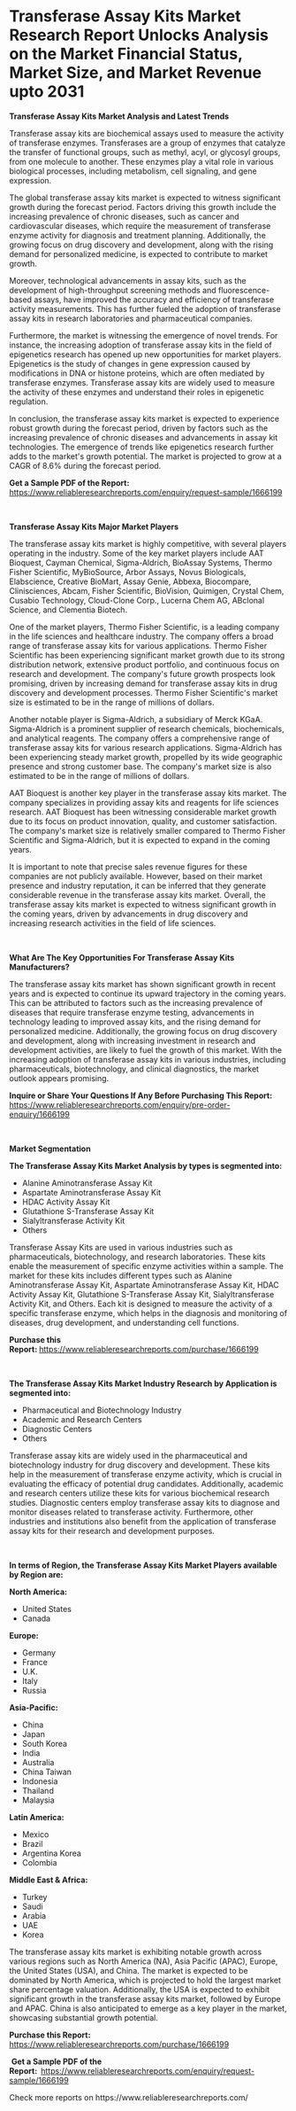 <p><h1>Transferase Assay Kits Market Research Report Unlocks Analysis on the Market Financial Status, Market Size, and Market Revenue upto 2031</h1></p><p><strong>Transferase Assay Kits Market Analysis and Latest Trends</strong></p>
<p><p>Transferase assay kits are biochemical assays used to measure the activity of transferase enzymes. Transferases are a group of enzymes that catalyze the transfer of functional groups, such as methyl, acyl, or glycosyl groups, from one molecule to another. These enzymes play a vital role in various biological processes, including metabolism, cell signaling, and gene expression.</p><p>The global transferase assay kits market is expected to witness significant growth during the forecast period. Factors driving this growth include the increasing prevalence of chronic diseases, such as cancer and cardiovascular diseases, which require the measurement of transferase enzyme activity for diagnosis and treatment planning. Additionally, the growing focus on drug discovery and development, along with the rising demand for personalized medicine, is expected to contribute to market growth.</p><p>Moreover, technological advancements in assay kits, such as the development of high-throughput screening methods and fluorescence-based assays, have improved the accuracy and efficiency of transferase activity measurements. This has further fueled the adoption of transferase assay kits in research laboratories and pharmaceutical companies.</p><p>Furthermore, the market is witnessing the emergence of novel trends. For instance, the increasing adoption of transferase assay kits in the field of epigenetics research has opened up new opportunities for market players. Epigenetics is the study of changes in gene expression caused by modifications in DNA or histone proteins, which are often mediated by transferase enzymes. Transferase assay kits are widely used to measure the activity of these enzymes and understand their roles in epigenetic regulation.</p><p>In conclusion, the transferase assay kits market is expected to experience robust growth during the forecast period, driven by factors such as the increasing prevalence of chronic diseases and advancements in assay kit technologies. The emergence of trends like epigenetics research further adds to the market's growth potential. The market is projected to grow at a CAGR of 8.6% during the forecast period.</p></p>
<p><strong>Get a Sample PDF of the Report:&nbsp;</strong> <a href="https://www.reliableresearchreports.com/enquiry/request-sample/1666199">https://www.reliableresearchreports.com/enquiry/request-sample/1666199</a></p>
<p>&nbsp;</p>
<p><strong>Transferase Assay Kits Major Market Players</strong></p>
<p><p>The transferase assay kits market is highly competitive, with several players operating in the industry. Some of the key market players include AAT Bioquest, Cayman Chemical, Sigma-Aldrich, BioAssay Systems, Thermo Fisher Scientific, MyBioSource, Arbor Assays, Novus Biologicals, Elabscience, Creative BioMart, Assay Genie, Abbexa, Biocompare, Clinisciences, Abcam, Fisher Scientific, BioVision, Quimigen, Crystal Chem, Cusabio Technology, Cloud-Clone Corp., Lucerna Chem AG, ABclonal Science, and Clementia Biotech.</p><p>One of the market players, Thermo Fisher Scientific, is a leading company in the life sciences and healthcare industry. The company offers a broad range of transferase assay kits for various applications. Thermo Fisher Scientific has been experiencing significant market growth due to its strong distribution network, extensive product portfolio, and continuous focus on research and development. The company's future growth prospects look promising, driven by increasing demand for transferase assay kits in drug discovery and development processes. Thermo Fisher Scientific's market size is estimated to be in the range of millions of dollars.</p><p>Another notable player is Sigma-Aldrich, a subsidiary of Merck KGaA. Sigma-Aldrich is a prominent supplier of research chemicals, biochemicals, and analytical reagents. The company offers a comprehensive range of transferase assay kits for various research applications. Sigma-Aldrich has been experiencing steady market growth, propelled by its wide geographic presence and strong customer base. The company's market size is also estimated to be in the range of millions of dollars.</p><p>AAT Bioquest is another key player in the transferase assay kits market. The company specializes in providing assay kits and reagents for life sciences research. AAT Bioquest has been witnessing considerable market growth due to its focus on product innovation, quality, and customer satisfaction. The company's market size is relatively smaller compared to Thermo Fisher Scientific and Sigma-Aldrich, but it is expected to expand in the coming years.</p><p>It is important to note that precise sales revenue figures for these companies are not publicly available. However, based on their market presence and industry reputation, it can be inferred that they generate considerable revenue in the transferase assay kits market. Overall, the transferase assay kits market is expected to witness significant growth in the coming years, driven by advancements in drug discovery and increasing research activities in the field of life sciences.</p></p>
<p>&nbsp;</p>
<p><strong>What Are The Key Opportunities For Transferase Assay Kits Manufacturers?</strong></p>
<p><p>The transferase assay kits market has shown significant growth in recent years and is expected to continue its upward trajectory in the coming years. This can be attributed to factors such as the increasing prevalence of diseases that require transferase enzyme testing, advancements in technology leading to improved assay kits, and the rising demand for personalized medicine. Additionally, the growing focus on drug discovery and development, along with increasing investment in research and development activities, are likely to fuel the growth of this market. With the increasing adoption of transferase assay kits in various industries, including pharmaceuticals, biotechnology, and clinical diagnostics, the market outlook appears promising.</p></p>
<p><strong>Inquire or Share Your Questions If Any Before Purchasing This Report:</strong> <a href="https://www.reliableresearchreports.com/enquiry/pre-order-enquiry/1666199">https://www.reliableresearchreports.com/enquiry/pre-order-enquiry/1666199</a></p>
<p>&nbsp;</p>
<p><strong>Market Segmentation</strong></p>
<p><strong>The Transferase Assay Kits Market Analysis by types is segmented into:</strong></p>
<p><ul><li>Alanine Aminotransferase Assay Kit</li><li>Aspartate Aminotransferase Assay Kit</li><li>HDAC Activity Assay Kit</li><li>Glutathione S-Transferase Assay Kit</li><li>Sialyltransferase Activity Kit</li><li>Others</li></ul></p>
<p><p>Transferase Assay Kits are used in various industries such as pharmaceuticals, biotechnology, and research laboratories. These kits enable the measurement of specific enzyme activities within a sample. The market for these kits includes different types such as Alanine Aminotransferase Assay Kit, Aspartate Aminotransferase Assay Kit, HDAC Activity Assay Kit, Glutathione S-Transferase Assay Kit, Sialyltransferase Activity Kit, and Others. Each kit is designed to measure the activity of a specific transferase enzyme, which helps in the diagnosis and monitoring of diseases, drug development, and understanding cell functions.</p></p>
<p><strong>Purchase this Report:&nbsp;</strong><a href="https://www.reliableresearchreports.com/purchase/1666199">https://www.reliableresearchreports.com/purchase/1666199</a></p>
<p>&nbsp;</p>
<p><strong>The Transferase Assay Kits Market Industry Research by Application is segmented into:</strong></p>
<p><ul><li>Pharmaceutical and Biotechnology Industry</li><li>Academic and Research Centers</li><li>Diagnostic Centers</li><li>Others</li></ul></p>
<p><p>Transferase assay kits are widely used in the pharmaceutical and biotechnology industry for drug discovery and development. These kits help in the measurement of transferase enzyme activity, which is crucial in evaluating the efficacy of potential drug candidates. Additionally, academic and research centers utilize these kits for various biochemical research studies. Diagnostic centers employ transferase assay kits to diagnose and monitor diseases related to transferase activity. Furthermore, other industries and institutions also benefit from the application of transferase assay kits for their research and development purposes.</p></p>
<p>&nbsp;</p>
<p><strong>In terms of Region, the Transferase Assay Kits Market Players available by Region are:</strong></p>
<p>
    <p> <strong> North America: </strong>
        <ul>
            <li>United States</li>
            <li>Canada</li>
        </ul>
        </p> 
    <p> <strong> Europe: </strong>
        <ul>
            <li>Germany</li>
            <li>France</li>
            <li>U.K.</li>
            <li>Italy</li>
            <li>Russia</li>
        </ul>
        </p> 
    <p> <strong> Asia-Pacific: </strong>
        <ul>
            <li>China</li>
            <li>Japan</li>
            <li>South Korea</li>
            <li>India</li>
            <li>Australia</li>
            <li>China Taiwan</li>
            <li>Indonesia</li>
            <li>Thailand</li>
            <li>Malaysia</li>
        </ul>
        </p> 
    <p> <strong> Latin America: </strong>
        <ul>
            <li>Mexico</li>
            <li>Brazil</li>
            <li>Argentina Korea</li>
            <li>Colombia</li>
        </ul>
        </p> 
    <p> <strong> Middle East & Africa: </strong>
        <ul>
            <li>Turkey</li>
            <li>Saudi</li>
            <li>Arabia</li>
            <li>UAE</li>
            <li>Korea</li>
        </ul>
    </p>
    </p>
<p><p>The transferase assay kits market is exhibiting notable growth across various regions such as North America (NA), Asia Pacific (APAC), Europe, the United States (USA), and China. The market is expected to be dominated by North America, which is projected to hold the largest market share percentage valuation. Additionally, the USA is expected to exhibit significant growth in the transferase assay kits market, followed by Europe and APAC. China is also anticipated to emerge as a key player in the market, showcasing substantial growth potential.</p></p>
<p><strong>Purchase this Report: </strong><a href="https://www.reliableresearchreports.com/purchase/1666199">https://www.reliableresearchreports.com/purchase/1666199</a></p>
<p>&nbsp;<strong>Get a Sample PDF of the Report:&nbsp;&nbsp;</strong><a href="https://www.reliableresearchreports.com/enquiry/request-sample/1666199">https://www.reliableresearchreports.com/enquiry/request-sample/1666199</a></p>
<p><strong></strong></p>
<p>Check more reports on https://www.reliableresearchreports.com/</p>